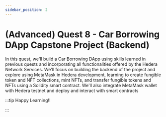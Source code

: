 ```yaml
---
sidebar_position: 2
---
```


# (Advanced) Quest 8 - Car Borrowing DApp Capstone Project (Backend)

In this quest, we'll build a Car Borrowing DApp using skills learned in previous quests and incorporating all functionalities offered by the Hedera Network Services. We'll focus on building the backend of the project and explore using MetaMask in Hedera development, learning to create fungible token and NFT collections, mint NFTs, and transfer fungible tokens and NFTs using a Solidity smart contract. We'll also integrate MetaMask wallet with Hedera testnet and deploy and interact with smart contracts

:::tip Happy Learning!!

<QuestButton text="Go To Quest" link="https://app.stackup.dev/quest_page/advanced-quest-8---car-borrowing-dapp-capstone-project-backend" />

:::
